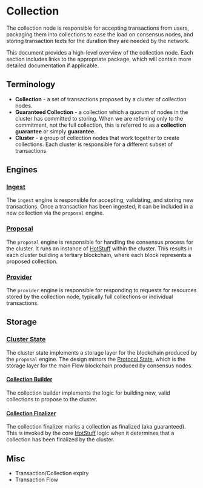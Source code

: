 # Collection 

The collection node is responsible for accepting transactions from users, packaging 
them into collections to ease the load on consensus nodes, and storing transaction
texts for the duration they are needed by the network.

This document provides a high-level overview of the collection node. Each section
includes links to the appropriate package, which will contain more detailed
documentation if applicable.

## Terminology

* **Collection** - a set of transactions proposed by a cluster of collection nodes.
* **Guaranteed Collection** - a collection which a quorum of nodes in the cluster has
  committed to storing. When we are referring only to the commitment, not the full 
  collection, this is referred to as a **collection guarantee** or simply **guarantee**.
* **Cluster** - a group of collection nodes that work together to create collections.
  Each cluster is responsible for a different subset of transactions

## Engines

### [Ingest](../../engine/collection/ingest)

The `ingest` engine is responsible for accepting, validating, and storing new transactions. 
Once a transaction has been ingested, it can be included in a new collection via the `proposal` engine.

### [Proposal](../../engine/collection/proposal)

The `proposal` engine is responsible for handling the consensus process for the cluster. 
It runs an instance of [HotStuff](../../consensus/hotstuff) within the cluster. 
This results in each cluster building a tertiary blockchain, where each block 
represents a proposed collection.

### [Provider](../../engine/collection/provider)

The `provider` engine is responsible for responding
to requests for resources stored by the collection node, typically full collections or
individual transactions.

## Storage

### [Cluster State](../../state/cluster)

The cluster state implements a storage layer for the blockchain produced by the 
`proposal` engine. The design mirrors the [Protocol State](../../state/protocol),
which is the storage layer for the main Flow blockchain produced by consensus nodes.

#### [Collection Builder](../../module/builder/collection)

The collection builder implements the logic for building new, valid collections
to propose to the cluster.

#### [Collection Finalizer](../../module/finalizer/collection)

The collection finalizer marks a collection as finalized (aka guaranteed). This is
invoked by the core [HotStuff](../../consensus/hotstuff) logic when it determines
that a collection has been finalized by the cluster.

## Misc

* Transaction/Collection expiry
* Transaction Flow
